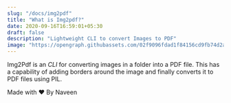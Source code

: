```yaml
---
slug: "/docs/img2pdf"
title: "What is Img2pdf?"
date: 2020-09-16T16:59:01+05:30
draft: false
description: "Lightweight CLI to convert Images to PDF"
image: "https://opengraph.githubassets.com/02f9096fdad1f84156cd9fb74d2aed493f0aaab74f50dc5dd2d62a60bf804ae4/naveen521kk/img2pdf"
---
```


Img2Pdf is an *CLI* for converting images in a folder into a PDF file.
This has a capability of adding borders around the image and finally converts it to PDF files using PIL.

Made with ❤ By Naveen
